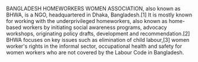 BANGLADESH HOMEWORKERS WOMEN ASSOCIATION, also known as BHWA, is a NGO, headquartered in Dhaka, Bangladesh.[1] It is mostly known for working with the underprivileged homeworkers, also known as home-based workers by initiating social awareness programs, advocacy workshops, originating policy drafts, development and recommendation.[2] BHWA focuses on key issues such as elimination of child labour,[3] women worker's rights in the informal sector, occupational health and safety for women workers who are not covered by the Labour Code in Bangladesh.
